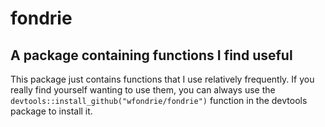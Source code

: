 # fondrie
## A package containing functions I find useful

This package just contains functions that I use relatively frequently. If you really find yourself wanting to use them, you can always use the `devtools::install_github("wfondrie/fondrie")` function in the devtools package to install it.

